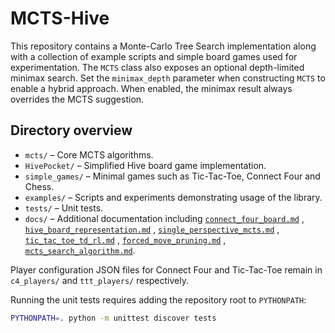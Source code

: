 # MCTS-Hive

This repository contains a Monte-Carlo Tree Search implementation along with a collection of example scripts and simple board games used for experimentation. The `MCTS` class also exposes an optional depth-limited minimax search. Set the `minimax_depth` parameter when constructing `MCTS` to enable a hybrid approach. When enabled, the minimax result always overrides the MCTS suggestion.

## Directory overview

- `mcts/` – Core MCTS algorithms.
- `HivePocket/` – Simplified Hive board game implementation.
- `simple_games/` – Minimal games such as Tic-Tac-Toe, Connect Four and Chess.
- `examples/` – Scripts and experiments demonstrating usage of the library.
- `tests/` – Unit tests.
- `docs/` – Additional documentation including [`connect_four_board.md`](docs/connect_four_board.md)
  , [`hive_board_representation.md`](docs/hive_board_representation.md)
  , [`single_perspective_mcts.md`](docs/single_perspective_mcts.md)
  , [`tic_tac_toe_td_rl.md`](docs/tic_tac_toe_td_rl.md)
  , [`forced_move_pruning.md`](docs/forced_move_pruning.md)
  , [`mcts_search_algorithm.md`](docs/mcts_search_algorithm.md).

Player configuration JSON files for Connect Four and Tic-Tac-Toe remain in `c4_players/` and `ttt_players/` respectively.

Running the unit tests requires adding the repository root to `PYTHONPATH`:

```bash
PYTHONPATH=. python -m unittest discover tests
```
